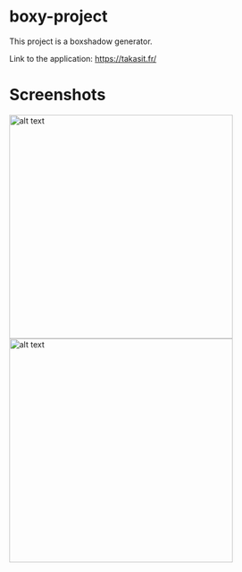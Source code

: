# boxy-project

This project is a boxshadow generator.

Link to the application: https://takasit.fr/
    

# Screenshots

<img src="https://github.com/parfaitebobissepro/boxy-project/assets/76645491/f99a6627-8d70-4e42-80f7-2cc65e9190fc" alt="alt text" width="400">
<img src="https://github.com/parfaitebobissepro/boxy-project/assets/76645491/f3d88685-cd29-4f56-9c16-1e16af88fff2" alt="alt text" width="400">
